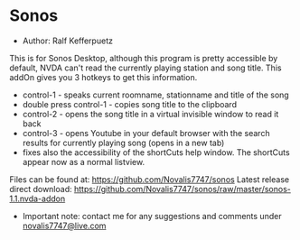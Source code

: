 # Sonos #

* Author: Ralf Kefferpuetz

This is for Sonos Desktop, although this program is pretty accessible by default, NVDA can't read the currently playing station and song title. This addOn gives you 3 hotkeys to get this information. 
- control-1 - speaks current roomname, stationname and title of the song 
- double press control-1 - copies song title to the clipboard 
- control-2 - opens the song title in a virtual invisible window to read it back 
- control-3 - opens Youtube in your default browser with the search results for currently playing song (opens in a new tab)
- fixes also the accessibility of the shortCuts help window. The shortCuts appear now as a normal listview.

Files can be found at:
https://github.com/Novalis7747/sonos
Latest release direct download:
https://github.com/Novalis7747/sonos/raw/master/sonos-1.1.nvda-addon

* Important note: contact me for any suggestions and comments under novalis7747@live.com

